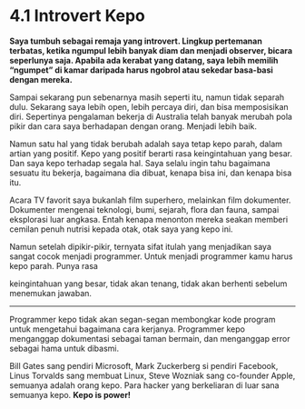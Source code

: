 # 4.1 Introvert Kepo

**Saya tumbuh sebagai remaja yang introvert. Lingkup pertemanan terbatas, ketika ngumpul lebih banyak diam dan menjadi observer, bicara seperlunya saja. Apabila ada kerabat yang datang, saya lebih memilih “ngumpet” di kamar daripada harus ngobrol atau sekedar basa-basi dengan mereka.**

Sampai sekarang pun sebenarnya masih seperti itu, namun tidak separah dulu. Sekarang saya lebih open, lebih percaya diri, dan bisa memposisikan diri. Sepertinya pengalaman bekerja di Australia telah banyak merubah pola pikir dan cara saya berhadapan dengan orang. Menjadi lebih baik.

Namun satu hal yang tidak berubah adalah saya tetap kepo parah, dalam artian yang positif. Kepo yang positif berarti rasa keingintahuan yang besar. Dan saya kepo terhadap segala hal. Saya selalu ingin tahu bagaimana sesuatu itu bekerja, bagaimana dia dibuat, kenapa bisa ini, dan kenapa bisa itu.

Acara TV favorit saya bukanlah film superhero, melainkan film dokumenter. Dokumenter mengenai teknologi, bumi, sejarah, flora dan fauna, sampai eksplorasi luar angkasa. Entah kenapa menonton mereka seakan memberi cemilan penuh nutrisi kepada otak, otak saya yang kepo ini.

Namun setelah dipikir-pikir, ternyata sifat itulah yang menjadikan saya sangat cocok menjadi programmer. Untuk menjadi programmer kamu harus kepo parah. Punya rasa

keingintahuan yang besar, tidak akan tenang, tidak akan berhenti sebelum menemukan jawaban.

***

Programmer kepo tidak akan segan-segan membongkar kode program untuk mengetahui bagaimana cara kerjanya. Programmer kepo menganggap dokumentasi sebagai taman bermain, dan menganggap error sebagai hama untuk dibasmi.

Bill Gates sang pendiri Microsoft, Mark Zuckerberg si pendiri Facebook, Linus Torvalds sang membuat Linux, Steve Wozniak sang co-founder Apple, semuanya adalah orang kepo. Para hacker yang berkeliaran di luar sana semuanya kepo. **Kepo is power!**
